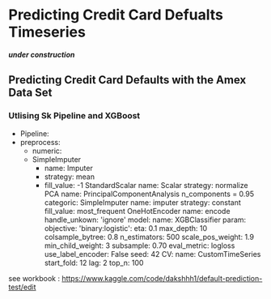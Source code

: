 # Predicting Credit Card Defualts Timeseries

***under construction***

## Predicting Credit Card Defaults with the Amex Data Set 

### Utlising Sk Pipeline and XGBoost

- Pipeline: 
- preprocess: 
  - numeric: 
  - SimpleImputer
      - name: Imputer 
      - strategy: mean 
      - fill_value: -1
    StandardScalar 
      name: Scalar
      strategy: normalize
    PCA 
      name: PrincipalComponentAnalysis
      n_components = 0.95
  categoric:
    SimpleImputer 
      name: imputer 
      strategy: constant 
      fill_value: most_frequent
    OneHotEncoder
      name: encode
      handle_unkown: 'ignore'
model: 
  name: XGBClassifier 
  param: 
    objective: 'binary:logistic': 
    eta: 0.1
    max_depth: 10
    colsample_bytree: 0.8
    n_estimators: 500
    scale_pos_weight: 1.9 
    min_child_weight: 3
    subsample: 0.70
    eval_metric: logloss
    use_label_encoder: False
    seed: 42
CV:
  name: CustomTimeSeries
  start_fold: 12
  lag: 2
  top_n: 100

see workbook : https://www.kaggle.com/code/dakshhh1/default-prediction-test/edit

